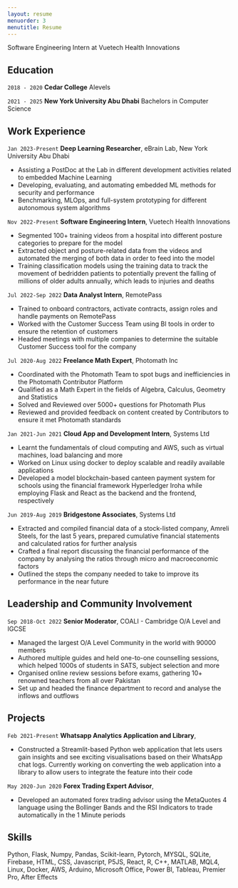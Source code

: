```yaml
---
layout: resume
menuorder: 3
menutitle: Resume
---
```


Software Engineering Intern at Vuetech Health Innovations

## Education

`2018 - 2020`
__Cedar College__
Alevels

`2021 - 2025`
__New York University Abu Dhabi__
Bachelors in Computer Science


## Work Experience

`Jan 2023-Present`
__Deep Learning Researcher__, eBrain Lab, New York University Abu Dhabi 
- Assisting a PostDoc at the Lab in different development activities related to embedded Machine Learning
- Developing, evaluating, and automating embedded ML methods for security and performance
- Benchmarking, MLOps, and full-system prototyping for different autonomous system algorithms

`Nov 2022-Present`
__Software Engineering Intern__, Vuetech Health Innovations
- Segmented 100+ training videos from a hospital into different posture categories to prepare for the model
- Extracted object and posture-related data from the videos and automated the merging of both data in order to feed into the model
- Training classification models using the training data to track the movement of bedridden patients to potentially prevent the falling of millions of older adults annually, which leads to injuries and deaths

`Jul 2022-Sep 2022`
__Data Analyst Intern__, RemotePass
- Trained to onboard contractors, activate contracts, assign roles and handle payments on RemotePass
- Worked with the Customer Success Team using BI tools in order to ensure the retention of customers
- Headed meetings with multiple companies to determine the suitable Customer Success tool for the company

`Jul 2020-Aug 2022`
__Freelance Math Expert__, Photomath Inc
- Coordinated with the Photomath Team to spot bugs and inefficiencies in the Photomath Contributor Platform
- Qualified as a Math Expert in the fields of Algebra, Calculus, Geometry and Statistics
- Solved and Reviewed over 5000+ questions for Photomath Plus
- Reviewed and provided feedback on content created by Contributors to ensure it met Photomath standards

`Jan 2021-Jun 2021`
__Cloud App and Development Intern__, Systems Ltd
- Learnt the fundamentals of cloud computing and AWS, such as virtual machines, load balancing and more
- Worked on Linux using docker to deploy scalable and readily available applications
- Developed a model blockchain-based canteen payment system for schools using the financial framework Hyperledger Iroha while employing Flask and React as the backend and the frontend, respectively

`Jun 2019-Aug 2019`
__Bridgestone Associates__, Systems Ltd
- Extracted and compiled financial data of a stock-listed company, Amreli Steels, for the last 5 years, prepared cumulative financial statements and calculated ratios for further analysis
- Crafted a final report discussing the financial performance of the company by analysing the ratios through micro and macroeconomic factors
- Outlined the steps the company needed to take to improve its performance in the near future

## Leadership and Community Involvement
`Sep 2018-Oct 2022`
__Senior Moderator__, COALI - Cambridge O/A Level and IGCSE
- Managed the largest O/A Level Community in the world with 90000 members
- Authored multiple guides and held one-to-one counselling sessions, which helped 1000s of students in SATS,
subject selection and more
- Organised online review sessions before exams, gathering 10+ renowned teachers from all over Pakistan
- Set up and headed the finance department to record and analyse the inflows and outflows

## Projects
`Feb 2021-Present`
__Whatsapp Analytics Application and Library__,
- Constructed a Streamlit-based Python web application that lets users gain insights and see exciting visualisations based on their WhatsApp chat logs. Currently working on converting the web application into a library to allow users to integrate the feature into their code

`May 2020-Jun 2020`
__Forex Trading Expert Advisor__,
- Developed an automated forex trading advisor using the MetaQuotes 4 language using the Bollinger Bands and the RSI
Indicators to trade automatically in the 1 Minute periods

## Skills
Python, Flask, Numpy, Pandas, Scikit-learn, Pytorch, MYSQL, SQLite, Firebase, HTML, CSS, Javascript, P5JS, React,
R, C++, MATLAB, MQL4, Linux, Docker, AWS, Arduino, Microsoft Office, Power BI, Tableau, Premier Pro, After
Effects






<!-- ### Footer

Last updated: Feb 2023 -->


